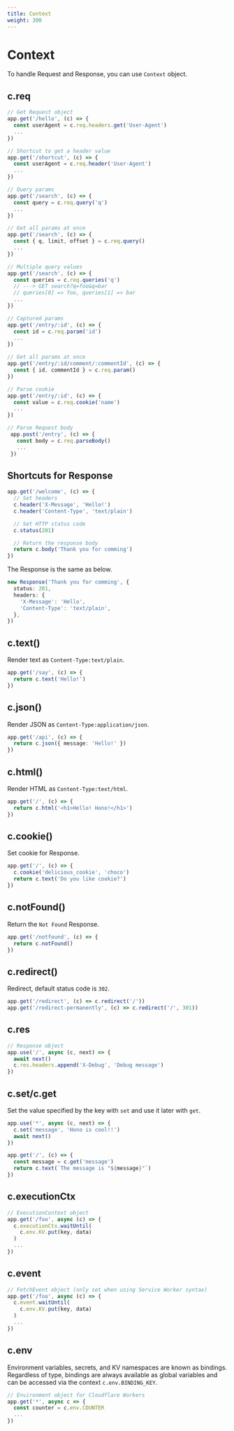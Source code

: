 ```yaml
---
title: Context
weight: 300
---
```


# Context

To handle Request and Response, you can use `Context` object.

## c.req

```ts
// Get Request object
app.get('/hello', (c) => {
  const userAgent = c.req.headers.get('User-Agent')
  ...
})

// Shortcut to get a header value
app.get('/shortcut', (c) => {
  const userAgent = c.req.header('User-Agent')
  ...
})

// Query params
app.get('/search', (c) => {
  const query = c.req.query('q')
  ...
})

// Get all params at once
app.get('/search', (c) => {
  const { q, limit, offset } = c.req.query()
  ...
})

// Multiple query values
app.get('/search', (c) => {
  const queries = c.req.queries('q')
  // ---> GET search?q=foo&q=bar
  // queries[0] => foo, queries[1] => bar
  ...
})

// Captured params
app.get('/entry/:id', (c) => {
  const id = c.req.param('id')
  ...
})

// Get all params at once
app.get('/entry/:id/comment/:commentId', (c) => {
  const { id, commentId } = c.req.param()
})

// Parse cookie
app.get('/entry/:id', (c) => {
  const value = c.req.cookie('name')
  ...
})

// Parse Request body
 app.post('/entry', (c) => {
   const body = c.req.parseBody()
   ...
 })
```

## Shortcuts for Response

```ts
app.get('/welcome', (c) => {
  // Set headers
  c.header('X-Message', 'Hello!')
  c.header('Content-Type', 'text/plain')

  // Set HTTP status code
  c.status(201)

  // Return the response body
  return c.body('Thank you for comming')
})
```

The Response is the same as below.

```ts
new Response('Thank you for comming', {
  status: 201,
  headers: {
    'X-Message': 'Hello',
    'Content-Type': 'text/plain',
  },
})
```

## c.text()

Render text as `Content-Type:text/plain`.

```ts
app.get('/say', (c) => {
  return c.text('Hello!')
})
```

## c.json()

Render JSON as `Content-Type:application/json`.

```ts
app.get('/api', (c) => {
  return c.json({ message: 'Hello!' })
})
```

## c.html()

Render HTML as `Content-Type:text/html`.

```ts
app.get('/', (c) => {
  return c.html('<h1>Hello! Hono!</h1>')
})
```

## c.cookie()

Set cookie for Response.

```ts
app.get('/', (c) => {
  c.cookie('delicious_cookie', 'choco')
  return c.text('Do you like cookie?')
})
```

## c.notFound()

Return the `Not Found` Response.

```ts
app.get('/notfound', (c) => {
  return c.notFound()
})
```

## c.redirect()

Redirect, default status code is `302`.

```ts
app.get('/redirect', (c) => c.redirect('/'))
app.get('/redirect-permanently', (c) => c.redirect('/', 301))
```

## c.res

```ts
// Response object
app.use('/', async (c, next) => {
  await next()
  c.res.headers.append('X-Debug', 'Debug message')
})
```

## c.set/c.get

Set the value specified by the key with `set` and use it later with `get`.

```ts
app.use('*', async (c, next) => {
  c.set('message', 'Hono is cool!!')
  await next()
})

app.get('/', (c) => {
  const message = c.get('message')
  return c.text(`The message is "${message}"`)
})
```

## c.executionCtx

```ts
// ExecutionContext object
app.get('/foo', async (c) => {
  c.executionCtx.waitUntil(
    c.env.KV.put(key, data)
  )
  ...
})
```

## c.event

```ts
// FetchEvent object (only set when using Service Worker syntax)
app.get('/foo', async (c) => {
  c.event.waitUntil(
    c.env.KV.put(key, data)
  )
  ...
})
```

## c.env

Environment variables, secrets, and KV namespaces are known as bindings. Regardless of type, bindings are always available as global variables and can be accessed via the context `c.env.BINDING_KEY`.

```ts
// Environment object for Cloudflare Workers
app.get('*', async c => {
  const counter = c.env.COUNTER
  ...
})
```
